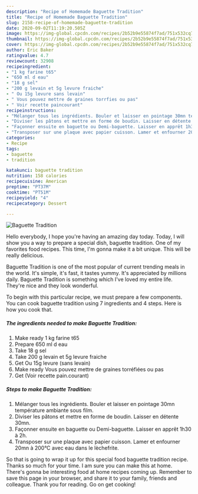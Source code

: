 ```yaml
---
description: "Recipe of Homemade Baguette Tradition"
title: "Recipe of Homemade Baguette Tradition"
slug: 2158-recipe-of-homemade-baguette-tradition
date: 2020-09-02T11:19:20.505Z
image: https://img-global.cpcdn.com/recipes/2b52b9e55874f7ad/751x532cq70/baguette-tradition-photo-principale-de-la-recette.jpg
thumbnail: https://img-global.cpcdn.com/recipes/2b52b9e55874f7ad/751x532cq70/baguette-tradition-photo-principale-de-la-recette.jpg
cover: https://img-global.cpcdn.com/recipes/2b52b9e55874f7ad/751x532cq70/baguette-tradition-photo-principale-de-la-recette.jpg
author: Eric Baker
ratingvalue: 4.7
reviewcount: 32908
recipeingredient:
- "1 kg farine t65"
- "650 ml d eau"
- "18 g sel"
- "200 g levain et 5g levure fraiche"
- " Ou 15g levure sans levain"
- " Vous pouvez mettre de graines torrfies ou pas"
- " Voir recette paincourant"
recipeinstructions:
- "Mélanger tous les ingrédients. Bouler et laisser en pointage 30mn température ambiante sous film."
- "Diviser les pâtons et mettre en forme de boudin. Laisser en détente 30mn."
- "Façonner ensuite en baguette ou Demi-baguette. Laisser en apprêt 1h30 à 2h."
- "Transposer sur une plaque avec papier cuisson. Lamer et enfourner 20mn à 200°C avec eau dans le lèchefrite."
categories:
- Recipe
tags:
- baguette
- tradition

katakunci: baguette tradition 
nutrition: 158 calories
recipecuisine: American
preptime: "PT37M"
cooktime: "PT51M"
recipeyield: "4"
recipecategory: Dessert

---
```



![Baguette Tradition](https://img-global.cpcdn.com/recipes/2b52b9e55874f7ad/751x532cq70/baguette-tradition-photo-principale-de-la-recette.jpg)

Hello everybody, I hope you're having an amazing day today. Today, I will show you a way to prepare a special dish, baguette tradition. One of my favorites food recipes. This time, I'm gonna make it a bit unique. This will be really delicious.

Baguette Tradition is one of the most popular of current trending meals in the world. It's simple, it's fast, it tastes yummy. It's appreciated by millions daily. Baguette Tradition is something which I've loved my entire life. They're nice and they look wonderful.




To begin with this particular recipe, we must prepare a few components. You can cook baguette tradition using 7 ingredients and 4 steps. Here is how you cook that.

<!--inarticleads1-->

##### The ingredients needed to make Baguette Tradition:

1. Make ready 1 kg farine t65
1. Prepare 650 ml d eau
1. Take 18 g sel
1. Take 200 g levain et 5g levure fraiche
1. Get  Ou 15g levure (sans levain)
1. Make ready  Vous pouvez mettre de graines torréfiées ou pas
1. Get  (Voir recette pain.courant)




<!--inarticleads2-->

##### Steps to make Baguette Tradition:

1. Mélanger tous les ingrédients. Bouler et laisser en pointage 30mn température ambiante sous film.
1. Diviser les pâtons et mettre en forme de boudin. Laisser en détente 30mn.
1. Façonner ensuite en baguette ou Demi-baguette. Laisser en apprêt 1h30 à 2h.
1. Transposer sur une plaque avec papier cuisson. Lamer et enfourner 20mn à 200°C avec eau dans le lèchefrite.




So that is going to wrap it up for this special food baguette tradition recipe. Thanks so much for your time. I am sure you can make this at home. There's gonna be interesting food at home recipes coming up. Remember to save this page in your browser, and share it to your family, friends and colleague. Thank you for reading. Go on get cooking!
